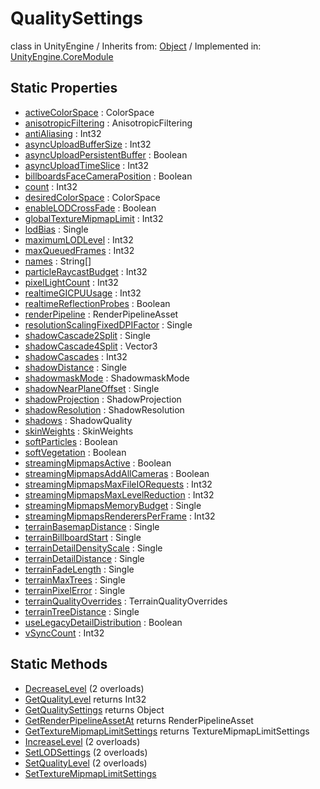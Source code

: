 # QualitySettings
class in UnityEngine
 / Inherits from: <a href="https://docs.unity3d.com/6000.0/Documentation/ScriptReference/Object.html">Object</a> / Implemented in: <a href="https://docs.unity3d.com/6000.0/Documentation/ScriptReference/UnityEngine.CoreModule.html">UnityEngine.CoreModule</a>
## Static Properties
- <a href="https://docs.unity3d.com/6000.0/Documentation/ScriptReference/QualitySettings-activeColorSpace.html">activeColorSpace</a> : ColorSpace
- <a href="https://docs.unity3d.com/6000.0/Documentation/ScriptReference/QualitySettings-anisotropicFiltering.html">anisotropicFiltering</a> : AnisotropicFiltering
- <a href="https://docs.unity3d.com/6000.0/Documentation/ScriptReference/QualitySettings-antiAliasing.html">antiAliasing</a> : Int32
- <a href="https://docs.unity3d.com/6000.0/Documentation/ScriptReference/QualitySettings-asyncUploadBufferSize.html">asyncUploadBufferSize</a> : Int32
- <a href="https://docs.unity3d.com/6000.0/Documentation/ScriptReference/QualitySettings-asyncUploadPersistentBuffer.html">asyncUploadPersistentBuffer</a> : Boolean
- <a href="https://docs.unity3d.com/6000.0/Documentation/ScriptReference/QualitySettings-asyncUploadTimeSlice.html">asyncUploadTimeSlice</a> : Int32
- <a href="https://docs.unity3d.com/6000.0/Documentation/ScriptReference/QualitySettings-billboardsFaceCameraPosition.html">billboardsFaceCameraPosition</a> : Boolean
- <a href="https://docs.unity3d.com/6000.0/Documentation/ScriptReference/QualitySettings-count.html">count</a> : Int32
- <a href="https://docs.unity3d.com/6000.0/Documentation/ScriptReference/QualitySettings-desiredColorSpace.html">desiredColorSpace</a> : ColorSpace
- <a href="https://docs.unity3d.com/6000.0/Documentation/ScriptReference/QualitySettings-enableLODCrossFade.html">enableLODCrossFade</a> : Boolean
- <a href="https://docs.unity3d.com/6000.0/Documentation/ScriptReference/QualitySettings-globalTextureMipmapLimit.html">globalTextureMipmapLimit</a> : Int32
- <a href="https://docs.unity3d.com/6000.0/Documentation/ScriptReference/QualitySettings-lodBias.html">lodBias</a> : Single
- <a href="https://docs.unity3d.com/6000.0/Documentation/ScriptReference/QualitySettings-maximumLODLevel.html">maximumLODLevel</a> : Int32
- <a href="https://docs.unity3d.com/6000.0/Documentation/ScriptReference/QualitySettings-maxQueuedFrames.html">maxQueuedFrames</a> : Int32
- <a href="https://docs.unity3d.com/6000.0/Documentation/ScriptReference/QualitySettings-names.html">names</a> : String[]
- <a href="https://docs.unity3d.com/6000.0/Documentation/ScriptReference/QualitySettings-particleRaycastBudget.html">particleRaycastBudget</a> : Int32
- <a href="https://docs.unity3d.com/6000.0/Documentation/ScriptReference/QualitySettings-pixelLightCount.html">pixelLightCount</a> : Int32
- <a href="https://docs.unity3d.com/6000.0/Documentation/ScriptReference/QualitySettings-realtimeGICPUUsage.html">realtimeGICPUUsage</a> : Int32
- <a href="https://docs.unity3d.com/6000.0/Documentation/ScriptReference/QualitySettings-realtimeReflectionProbes.html">realtimeReflectionProbes</a> : Boolean
- <a href="https://docs.unity3d.com/6000.0/Documentation/ScriptReference/QualitySettings-renderPipeline.html">renderPipeline</a> : RenderPipelineAsset
- <a href="https://docs.unity3d.com/6000.0/Documentation/ScriptReference/QualitySettings-resolutionScalingFixedDPIFactor.html">resolutionScalingFixedDPIFactor</a> : Single
- <a href="https://docs.unity3d.com/6000.0/Documentation/ScriptReference/QualitySettings-shadowCascade2Split.html">shadowCascade2Split</a> : Single
- <a href="https://docs.unity3d.com/6000.0/Documentation/ScriptReference/QualitySettings-shadowCascade4Split.html">shadowCascade4Split</a> : Vector3
- <a href="https://docs.unity3d.com/6000.0/Documentation/ScriptReference/QualitySettings-shadowCascades.html">shadowCascades</a> : Int32
- <a href="https://docs.unity3d.com/6000.0/Documentation/ScriptReference/QualitySettings-shadowDistance.html">shadowDistance</a> : Single
- <a href="https://docs.unity3d.com/6000.0/Documentation/ScriptReference/QualitySettings-shadowmaskMode.html">shadowmaskMode</a> : ShadowmaskMode
- <a href="https://docs.unity3d.com/6000.0/Documentation/ScriptReference/QualitySettings-shadowNearPlaneOffset.html">shadowNearPlaneOffset</a> : Single
- <a href="https://docs.unity3d.com/6000.0/Documentation/ScriptReference/QualitySettings-shadowProjection.html">shadowProjection</a> : ShadowProjection
- <a href="https://docs.unity3d.com/6000.0/Documentation/ScriptReference/QualitySettings-shadowResolution.html">shadowResolution</a> : ShadowResolution
- <a href="https://docs.unity3d.com/6000.0/Documentation/ScriptReference/QualitySettings-shadows.html">shadows</a> : ShadowQuality
- <a href="https://docs.unity3d.com/6000.0/Documentation/ScriptReference/QualitySettings-skinWeights.html">skinWeights</a> : SkinWeights
- <a href="https://docs.unity3d.com/6000.0/Documentation/ScriptReference/QualitySettings-softParticles.html">softParticles</a> : Boolean
- <a href="https://docs.unity3d.com/6000.0/Documentation/ScriptReference/QualitySettings-softVegetation.html">softVegetation</a> : Boolean
- <a href="https://docs.unity3d.com/6000.0/Documentation/ScriptReference/QualitySettings-streamingMipmapsActive.html">streamingMipmapsActive</a> : Boolean
- <a href="https://docs.unity3d.com/6000.0/Documentation/ScriptReference/QualitySettings-streamingMipmapsAddAllCameras.html">streamingMipmapsAddAllCameras</a> : Boolean
- <a href="https://docs.unity3d.com/6000.0/Documentation/ScriptReference/QualitySettings-streamingMipmapsMaxFileIORequests.html">streamingMipmapsMaxFileIORequests</a> : Int32
- <a href="https://docs.unity3d.com/6000.0/Documentation/ScriptReference/QualitySettings-streamingMipmapsMaxLevelReduction.html">streamingMipmapsMaxLevelReduction</a> : Int32
- <a href="https://docs.unity3d.com/6000.0/Documentation/ScriptReference/QualitySettings-streamingMipmapsMemoryBudget.html">streamingMipmapsMemoryBudget</a> : Single
- <a href="https://docs.unity3d.com/6000.0/Documentation/ScriptReference/QualitySettings-streamingMipmapsRenderersPerFrame.html">streamingMipmapsRenderersPerFrame</a> : Int32
- <a href="https://docs.unity3d.com/6000.0/Documentation/ScriptReference/QualitySettings-terrainBasemapDistance.html">terrainBasemapDistance</a> : Single
- <a href="https://docs.unity3d.com/6000.0/Documentation/ScriptReference/QualitySettings-terrainBillboardStart.html">terrainBillboardStart</a> : Single
- <a href="https://docs.unity3d.com/6000.0/Documentation/ScriptReference/QualitySettings-terrainDetailDensityScale.html">terrainDetailDensityScale</a> : Single
- <a href="https://docs.unity3d.com/6000.0/Documentation/ScriptReference/QualitySettings-terrainDetailDistance.html">terrainDetailDistance</a> : Single
- <a href="https://docs.unity3d.com/6000.0/Documentation/ScriptReference/QualitySettings-terrainFadeLength.html">terrainFadeLength</a> : Single
- <a href="https://docs.unity3d.com/6000.0/Documentation/ScriptReference/QualitySettings-terrainMaxTrees.html">terrainMaxTrees</a> : Single
- <a href="https://docs.unity3d.com/6000.0/Documentation/ScriptReference/QualitySettings-terrainPixelError.html">terrainPixelError</a> : Single
- <a href="https://docs.unity3d.com/6000.0/Documentation/ScriptReference/QualitySettings-terrainQualityOverrides.html">terrainQualityOverrides</a> : TerrainQualityOverrides
- <a href="https://docs.unity3d.com/6000.0/Documentation/ScriptReference/QualitySettings-terrainTreeDistance.html">terrainTreeDistance</a> : Single
- <a href="https://docs.unity3d.com/6000.0/Documentation/ScriptReference/QualitySettings-useLegacyDetailDistribution.html">useLegacyDetailDistribution</a> : Boolean
- <a href="https://docs.unity3d.com/6000.0/Documentation/ScriptReference/QualitySettings-vSyncCount.html">vSyncCount</a> : Int32
## Static Methods
- <a href="https://docs.unity3d.com/6000.0/Documentation/ScriptReference/QualitySettings.DecreaseLevel.html">DecreaseLevel</a> (2 overloads)
- <a href="https://docs.unity3d.com/6000.0/Documentation/ScriptReference/QualitySettings.GetQualityLevel.html">GetQualityLevel</a> returns Int32
- <a href="https://docs.unity3d.com/6000.0/Documentation/ScriptReference/QualitySettings.GetQualitySettings.html">GetQualitySettings</a> returns Object
- <a href="https://docs.unity3d.com/6000.0/Documentation/ScriptReference/QualitySettings.GetRenderPipelineAssetAt.html">GetRenderPipelineAssetAt</a> returns RenderPipelineAsset
- <a href="https://docs.unity3d.com/6000.0/Documentation/ScriptReference/QualitySettings.GetTextureMipmapLimitSettings.html">GetTextureMipmapLimitSettings</a> returns TextureMipmapLimitSettings
- <a href="https://docs.unity3d.com/6000.0/Documentation/ScriptReference/QualitySettings.IncreaseLevel.html">IncreaseLevel</a> (2 overloads)
- <a href="https://docs.unity3d.com/6000.0/Documentation/ScriptReference/QualitySettings.SetLODSettings.html">SetLODSettings</a> (2 overloads)
- <a href="https://docs.unity3d.com/6000.0/Documentation/ScriptReference/QualitySettings.SetQualityLevel.html">SetQualityLevel</a> (2 overloads)
- <a href="https://docs.unity3d.com/6000.0/Documentation/ScriptReference/QualitySettings.SetTextureMipmapLimitSettings.html">SetTextureMipmapLimitSettings</a>
